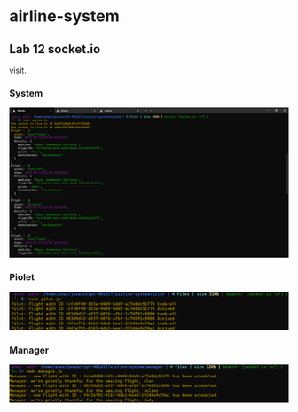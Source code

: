 # airline-system 

## Lab 12 socket.io
[visit](https://github.com/LTUC/amman-javascript-401d17/blob/main/class-12/lab12.md).

### System
![system](./assets/system.png)

### Piolet

![pilot](./assets/pilot.png)

### Manager

![manager](./assets/manager.png)
